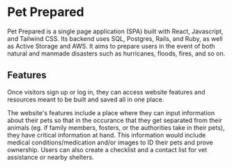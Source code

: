 # Pet Prepared
Pet Prepared is a single page application (SPA) built with React, Javascript, and Tailwind CSS. Its backend uses SQL, Postgres, Rails, and Ruby, as well as Active Storage and AWS. It aims to prepare users in the event of both natural and manmade disasters such as hurricanes, floods, fires, and so on.

## Features
Once visitors sign up or log in, they can access website features and resources meant to be built and saved all in one place. 

The website's features include a place where they can input information about their pets so that in the occurance that they get separated from their animals (eg. if family members, fosters, or the authorities take in their pets), they have critical information at hand. This information would include medical conditions/medication and/or images to ID their pets and prove ownership. Users can also create a checklist and a contact list for vet assistance or nearby shelters. 





